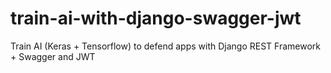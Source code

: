 # train-ai-with-django-swagger-jwt
Train AI (Keras + Tensorflow) to defend apps with Django REST Framework + Swagger and JWT
